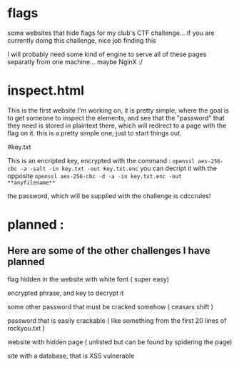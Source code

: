 # flags
some websites that hide flags for my club's CTF challenge... if you are currently doing this challenge, nice job finding this

I will probably need some kind of engine to serve all of these pages separatly from one machine... maybe NginX :/
# inspect.html 

 This is the first website I'm working on, it is pretty simple, where the goal is to get someone to inspect the 
elements, and see that the "password" that they need is stored in plaintext there, which will redirect to 
a page with the flag on it. this is a pretty simple one, just to start things out.

#key.txt

This is an encripted key, encrypted with the command : `openssl aes-256-cbc -a -salt -in key.txt -out key.txt.enc`
you can decript it with the opposite `openssl aes-256-cbc -d -a -in key.txt.enc -out **anyfilename**`

the password, which will be supplied with the challenge  is cdccrules!

# planned : 

Here are some of the other challenges I have planned 
----------------------------------------------------

flag hidden in the website with white font ( super easy) 

encrypted phrase, and key to decrypt it 

some other password that must be cracked somehow ( ceasars shift )

password that is easily crackable ( like something from the first 20 lines of rockyou.txt ) 

website with hidden page ( unlisted but can be found by spidering the page) 

site with a database, that is XSS vulnerable




